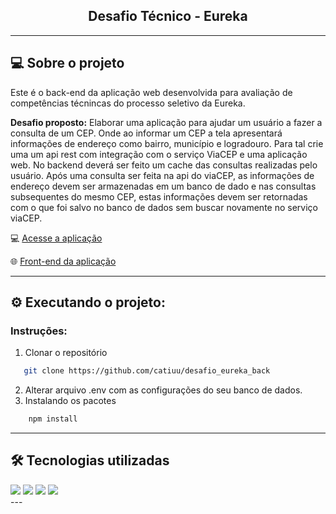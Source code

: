 <div align="center">
 <h2 >Desafio Técnico -  Eureka</h2>
</div>

---

## 💻 Sobre o projeto

Este é o back-end da aplicação web desenvolvida para avaliação de competências técnincas do processo seletivo da Eureka.

**Desafio proposto:**
Elaborar uma aplicação para ajudar um usuário a fazer a consulta de um CEP. Onde ao informar um CEP a tela apresentará informações de endereço como bairro, município e logradouro. Para tal crie uma um api rest com integração com o serviço ViaCEP e uma aplicação web.
No backend deverá ser feito um cache das consultas realizadas pelo usuário. Após uma consulta ser feita na api do viaCEP, as informações de endereço devem ser armazenadas em um banco de dado e nas consultas subsequentes do mesmo CEP, estas informações devem ser retornadas com o que foi salvo no banco de dados sem buscar novamente no serviço viaCEP.

💻 [Acesse a aplicação]()

:globe_with_meridians: [Front-end da aplicação]()

---

## ⚙️ Executando o projeto:

### Instruções:

1. Clonar o repositório

```sh
   git clone https://github.com/catiuu/desafio_eureka_back
```

2. Alterar arquivo .env com as configurações do seu banco de dados.
3. Instalando os pacotes

```sh
    npm install
```

---

## 🛠️ Tecnologias utilizadas

<div>
  <img src="https://img.shields.io/badge/JavaScript-F7DF1E?style=for-the-badge&logo=javascript&logoColor=black">
  <img src="https://img.shields.io/badge/Node.js-43853D?style=for-the-badge&logo=node.js&logoColor=white" />
  <img src="https://img.shields.io/badge/Express.js-404D59?style=for-the-badge&logo=express&logoColor=%2361DAFB" />
  <img src="https://img.shields.io/badge/Postgres-07405E?style=for-the-badge&logo=postgresql&logoColor=white" />
</div>
---
